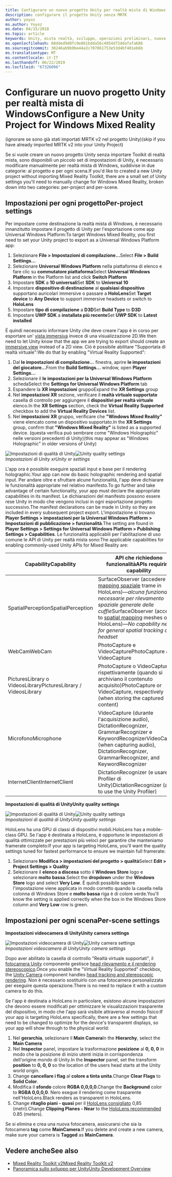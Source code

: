 ```yaml
---
title: Configurare un nuovo progetto Unity per realtà mista di Windows
description: configurare il progetto Unity senza MRTK
author: yoyoz
ms.author: Yoyoz
ms.date: 04/15/2018
ms.topic: article
keywords: Unity, mista realtà, sviluppo, operazioni preliminari, nuovo progetto
ms.openlocfilehash: 68dded9d0fc9e861bdda56c4954d72ddafafa686
ms.sourcegitcommit: 30246ab9b9be44a3c707061753e53d4bf401eb6b
ms.translationtype: MT
ms.contentlocale: it-IT
ms.lasthandoff: 06/22/2019
ms.locfileid: "67326096"
---
```

# <a name="configure-a-new-unity-project-for-windows-mixed-reality"></a><span data-ttu-id="c2066-104">Configurare un nuovo progetto Unity per realtà mista di Windows</span><span class="sxs-lookup"><span data-stu-id="c2066-104">Configure a New Unity Project for Windows Mixed Reality</span></span> 

<span data-ttu-id="c2066-105">(ignorare se sono già stati importati MRTK v2 nel progetto Unity)</span><span class="sxs-lookup"><span data-stu-id="c2066-105">(skip if you have already imported MRTK v2 into your Unity Project)</span></span>

<span data-ttu-id="c2066-106">Se si vuole creare un nuovo progetto Unity senza importare Toolkit di realtà mista, sono disponibili un piccolo set di impostazioni di Unity, è necessario modificare manualmente per realtà mista di Windows, suddivise in due categorie: al progetto e per ogni scena.</span><span class="sxs-lookup"><span data-stu-id="c2066-106">If you'd like to created a new Unity project without importing Mixed Reality Toolkit, there are a small set of Unity settings you'll need to manually change for Windows Mixed Reality, broken down into two categories: per-project and per-scene.</span></span>

## <a name="per-project-settings"></a><span data-ttu-id="c2066-107">Impostazioni per ogni progetto</span><span class="sxs-lookup"><span data-stu-id="c2066-107">Per-project settings</span></span>

<span data-ttu-id="c2066-108">Per impostare come destinazione la realtà mista di Windows, è necessario innanzitutto impostare il progetto di Unity per l'esportazione come app Universal Windows Platform:</span><span class="sxs-lookup"><span data-stu-id="c2066-108">To target Windows Mixed Reality, you first need to set your Unity project to export as a Universal Windows Platform app:</span></span> 
1. <span data-ttu-id="c2066-109">Selezionare **File > Impostazioni di compilazione...**</span><span class="sxs-lookup"><span data-stu-id="c2066-109">Select **File > Build Settings...**</span></span>
2. <span data-ttu-id="c2066-110">Selezionare **Universal Windows Platform** nella piattaforma di elenco e fare clic su **commutatore piattaforma**</span><span class="sxs-lookup"><span data-stu-id="c2066-110">Select **Universal Windows Platform** in the Platform list and click **Switch Platform**</span></span>
3. <span data-ttu-id="c2066-111">Impostare **SDK** a **10 universali**</span><span class="sxs-lookup"><span data-stu-id="c2066-111">Set **SDK** to **Universal 10**</span></span>
4. <span data-ttu-id="c2066-112">Impostare **dispositivo di destinazione** al **qualsiasi dispositivo** supportano auricolari immersive o passare a **HoloLens**</span><span class="sxs-lookup"><span data-stu-id="c2066-112">Set **Target device** to **Any Device** to support immersive headsets or switch to **HoloLens**</span></span>
5. <span data-ttu-id="c2066-113">Impostare **tipo di compilazione** a **D3D**</span><span class="sxs-lookup"><span data-stu-id="c2066-113">Set **Build Type** to **D3D**</span></span>
6. <span data-ttu-id="c2066-114">Impostare **UWP SDK** a **installata più recente**</span><span class="sxs-lookup"><span data-stu-id="c2066-114">Set **UWP SDK** to **Latest installed**</span></span>

<span data-ttu-id="c2066-115">È quindi necessario informare Unity che deve creare l'app è in corso per esportare un' [vista immersiva](app-views.md) invece di una visualizzazione 2D.</span><span class="sxs-lookup"><span data-stu-id="c2066-115">We then need to let Unity know that the app we are trying to export should create an [immersive view](app-views.md) instead of a 2D view.</span></span> <span data-ttu-id="c2066-116">Ciò è possibile abilitare "Supportata di realtà virtuale":</span><span class="sxs-lookup"><span data-stu-id="c2066-116">We do that by enabling "Virtual Reality Supported":</span></span>
1. <span data-ttu-id="c2066-117">Dal **le impostazioni di compilazione...**  finestra, aprire **le impostazioni del giocatore...**</span><span class="sxs-lookup"><span data-stu-id="c2066-117">From the **Build Settings...** window, open **Player Settings...**</span></span>
2. <span data-ttu-id="c2066-118">Selezionare il **le impostazioni per la Universal Windows Platform** scheda</span><span class="sxs-lookup"><span data-stu-id="c2066-118">Select the **Settings for Universal Windows Platform** tab</span></span>
3. <span data-ttu-id="c2066-119">Espandere la **XR impostazioni** gruppo</span><span class="sxs-lookup"><span data-stu-id="c2066-119">Expand the **XR Settings** group</span></span>
4. <span data-ttu-id="c2066-120">Nel **impostazioni XR** sezione, verificare il **realtà virtuale supportato** casella di controllo per aggiungere il **dispositivi per realtà virtuale** elenco.</span><span class="sxs-lookup"><span data-stu-id="c2066-120">In the **XR Settings** section, check the **Virtual Reality Supported** checkbox to add the **Virtual Reality Devices** list.</span></span>
5. <span data-ttu-id="c2066-121">Nel **impostazioni XR** gruppo, verificare che **"Windows Mixed Reality"** viene elencato come un dispositivo supportato.</span><span class="sxs-lookup"><span data-stu-id="c2066-121">In the **XR Settings** group, confirm that **"Windows Mixed Reality"** is listed as a supported device.</span></span> <span data-ttu-id="c2066-122">(questa verifica può sembrare come "Windows Holographic" nelle versioni precedenti di Unity)</span><span class="sxs-lookup"><span data-stu-id="c2066-122">(this may appear as "Windows Holographic" in older versions of Unity)</span></span>

<span data-ttu-id="c2066-123">![Impostazioni di qualità di Unity](images/getting-started-unity-quality-settings.jpg)</span><span class="sxs-lookup"><span data-stu-id="c2066-123">![Unity quality settings](images/getting-started-unity-quality-settings.jpg)</span></span><br>
<span data-ttu-id="c2066-124">*Impostazioni di Unity xr*</span><span class="sxs-lookup"><span data-stu-id="c2066-124">*Unity xr settings*</span></span>

<span data-ttu-id="c2066-125">L'app ora è possibile eseguire spaziali input e base per il rendering holographic.</span><span class="sxs-lookup"><span data-stu-id="c2066-125">Your app can now do basic holographic rendering and spatial input.</span></span> <span data-ttu-id="c2066-126">Per andare oltre e sfruttare alcune funzionalità, l'app deve dichiarare le funzionalità appropriate nel relativo manifesto.</span><span class="sxs-lookup"><span data-stu-id="c2066-126">To go further and take advantage of certain functionality, your app must declare the appropriate capabilities in its manifest.</span></span> <span data-ttu-id="c2066-127">Le dichiarazioni del manifesto possono essere rese Unity in modo che vengono inclusi in ogni esportazione progetto successivo.</span><span class="sxs-lookup"><span data-stu-id="c2066-127">The manifest declarations can be made in Unity so they are included in every subsequent project export.</span></span> <span data-ttu-id="c2066-128">L'impostazione si trovano **Player Settings > impostazioni per la Universal Windows Platform > Impostazioni di pubblicazione > funzionalità**.</span><span class="sxs-lookup"><span data-stu-id="c2066-128">The setting are found in **Player Settings > Settings for Universal Windows Platform > Publishing Settings > Capabilities**.</span></span> <span data-ttu-id="c2066-129">Le funzionalità applicabili per l'abilitazione di uso comune le API di Unity per realtà mista sono:</span><span class="sxs-lookup"><span data-stu-id="c2066-129">The applicable capabilities for enabling commonly-used Unity APIs for Mixed Reality are:</span></span>

|  <span data-ttu-id="c2066-130">Capability</span><span class="sxs-lookup"><span data-stu-id="c2066-130">Capability</span></span>  |  <span data-ttu-id="c2066-131">API che richiedono funzionalità</span><span class="sxs-lookup"><span data-stu-id="c2066-131">APIs requiring capability</span></span> | 
|----------|----------|
|  <span data-ttu-id="c2066-132">SpatialPerception</span><span class="sxs-lookup"><span data-stu-id="c2066-132">SpatialPerception</span></span>  |  <span data-ttu-id="c2066-133">SurfaceObserver (accedere al [mapping spaziale](spatial-mapping.md) trame in HoloLens)&mdash;*alcuna funzionalità necessarie per rilevamento spaziale generale delle cuffie*</span><span class="sxs-lookup"><span data-stu-id="c2066-133">SurfaceObserver (access to [spatial mapping](spatial-mapping.md) meshes on HoloLens)&mdash;*No capability needed for general spatial tracking of the headset*</span></span> | 
|  <span data-ttu-id="c2066-134">WebCam</span><span class="sxs-lookup"><span data-stu-id="c2066-134">WebCam</span></span>  |  <span data-ttu-id="c2066-135">PhotoCapture e VideoCapture</span><span class="sxs-lookup"><span data-stu-id="c2066-135">PhotoCapture and VideoCapture</span></span> | 
|  <span data-ttu-id="c2066-136">PicturesLibrary o VideosLibrary</span><span class="sxs-lookup"><span data-stu-id="c2066-136">PicturesLibrary / VideosLibrary</span></span>  |  <span data-ttu-id="c2066-137">PhotoCapture o VideoCapture, rispettivamente (quando si archiviano il contenuto acquisito)</span><span class="sxs-lookup"><span data-stu-id="c2066-137">PhotoCapture or VideoCapture, respectively (when storing the captured content)</span></span> | 
|  <span data-ttu-id="c2066-138">Microfono</span><span class="sxs-lookup"><span data-stu-id="c2066-138">Microphone</span></span>  |  <span data-ttu-id="c2066-139">VideoCapture (durante l'acquisizione audio), DictationRecognizer, GrammarRecognizer e KeywordRecognizer</span><span class="sxs-lookup"><span data-stu-id="c2066-139">VideoCapture (when capturing audio), DictationRecognizer, GrammarRecognizer, and KeywordRecognizer</span></span> | 
|  <span data-ttu-id="c2066-140">InternetClient</span><span class="sxs-lookup"><span data-stu-id="c2066-140">InternetClient</span></span>  |  <span data-ttu-id="c2066-141">DictationRecognizer (e usare il Profiler di Unity)</span><span class="sxs-lookup"><span data-stu-id="c2066-141">DictationRecognizer (and to use the Unity Profiler)</span></span> | 

<span data-ttu-id="c2066-142">**Impostazioni di qualità di Unity**</span><span class="sxs-lookup"><span data-stu-id="c2066-142">**Unity quality settings**</span></span>

<span data-ttu-id="c2066-143">![Impostazioni di qualità di Unity](images/getting-started-unity-quality-settings.jpg)</span><span class="sxs-lookup"><span data-stu-id="c2066-143">![Unity quality settings](images/getting-started-unity-quality-settings.jpg)</span></span><br>
<span data-ttu-id="c2066-144">*Impostazioni di qualità di Unity*</span><span class="sxs-lookup"><span data-stu-id="c2066-144">*Unity quality settings*</span></span>

<span data-ttu-id="c2066-145">HoloLens ha una GPU di classi di dispositivi mobili.</span><span class="sxs-lookup"><span data-stu-id="c2066-145">HoloLens has a mobile-class GPU.</span></span> <span data-ttu-id="c2066-146">Se l'app è destinata a HoloLens, è opportuno le impostazioni di qualità ottimizzate per prestazioni più veloci per garantire che manteniamo framerate completo:</span><span class="sxs-lookup"><span data-stu-id="c2066-146">If your app is targeting HoloLens, you'll want the quality settings tuned for fastest performance to ensure we maintain full framerate:</span></span>
1. <span data-ttu-id="c2066-147">Selezionare **Modifica > impostazioni del progetto > qualità**</span><span class="sxs-lookup"><span data-stu-id="c2066-147">Select **Edit > Project Settings > Quality**</span></span>
2. <span data-ttu-id="c2066-148">Selezionare il **elenco a discesa** sotto il **Windows Store** logo e selezionare **molto bassa**.</span><span class="sxs-lookup"><span data-stu-id="c2066-148">Select the **dropdown** under the **Windows Store** logo and select **Very Low**.</span></span> <span data-ttu-id="c2066-149">È quindi possibile sapere l'impostazione viene applicata in modo corretto quando la casella nella colonna di Windows Store e **molto bassa** riga è di colore verde.</span><span class="sxs-lookup"><span data-stu-id="c2066-149">You'll know the setting is applied correctly when the box in the Windows Store column and **Very Low** row is green.</span></span>

## <a name="per-scene-settings"></a><span data-ttu-id="c2066-150">Impostazioni per ogni scena</span><span class="sxs-lookup"><span data-stu-id="c2066-150">Per-scene settings</span></span>

<span data-ttu-id="c2066-151">**Impostazioni videocamera di Unity**</span><span class="sxs-lookup"><span data-stu-id="c2066-151">**Unity camera settings**</span></span>

<span data-ttu-id="c2066-152">![Impostazioni videocamera di Unity](images/Unitycamerasettings.png)</span><span class="sxs-lookup"><span data-stu-id="c2066-152">![Unity camera settings](images/Unitycamerasettings.png)</span></span><br>
<span data-ttu-id="c2066-153">*Impostazioni videocamera di Unity*</span><span class="sxs-lookup"><span data-stu-id="c2066-153">*Unity camera settings*</span></span>

<span data-ttu-id="c2066-154">Dopo aver abilitato la casella di controllo "Realtà virtuale supportati", il [fotocamera Unity](camera-in-unity.md) componente gestisce [head rilevamento e il rendering stereoscopico](rendering.md).</span><span class="sxs-lookup"><span data-stu-id="c2066-154">Once you enable the "Virtual Reality Supported" checkbox, the [Unity Camera](camera-in-unity.md) component handles [head tracking and stereoscopic rendering](rendering.md).</span></span> <span data-ttu-id="c2066-155">Non è necessario sostituirlo con una fotocamera personalizzata per eseguire questa operazione.</span><span class="sxs-lookup"><span data-stu-id="c2066-155">There is no need to replace it with a custom camera to do this.</span></span>

<span data-ttu-id="c2066-156">Se l'app è destinata a HoloLens in particolare, esistono alcune impostazioni che devono essere modificati per ottimizzare le visualizzazioni trasparente del dispositivo, in modo che l'app sarà visibile attraverso al mondo fisico:</span><span class="sxs-lookup"><span data-stu-id="c2066-156">If your app is targeting HoloLens specifically, there are a few settings that need to be changed to optimize for the device's transparent displays, so your app will show through to the physical world:</span></span>
1. <span data-ttu-id="c2066-157">Nel **gerarchia**, selezionare il **Main Camera**</span><span class="sxs-lookup"><span data-stu-id="c2066-157">In the **Hierarchy**, select the **Main Camera**</span></span>
2. <span data-ttu-id="c2066-158">Nel **Inspector** panel, impostare la trasformazione **posizione** al **0, 0, 0** in modo che la posizione di inizio utenti inizia in corrispondenza dell'origine mondo di Unity.</span><span class="sxs-lookup"><span data-stu-id="c2066-158">In the **Inspector** panel, set the transform **position** to **0, 0, 0** so the location of the users head starts at the Unity world origin.</span></span>
3. <span data-ttu-id="c2066-159">Change **cancellare i flag** al **colore a tinta unita**.</span><span class="sxs-lookup"><span data-stu-id="c2066-159">Change **Clear Flags** to **Solid Color**.</span></span>
4. <span data-ttu-id="c2066-160">Modifica il **sfondo** colore **RGBA 0,0,0,0**.</span><span class="sxs-lookup"><span data-stu-id="c2066-160">Change the **Background** color to **RGBA 0,0,0,0**.</span></span> <span data-ttu-id="c2066-161">Nero esegue il rendering come trasparente nell'HoloLens.</span><span class="sxs-lookup"><span data-stu-id="c2066-161">Black renders as transparent in HoloLens.</span></span>
5. <span data-ttu-id="c2066-162">Change **ritaglio piani - quasi** per il [HoloLens consigliato](camera-in-unity.md#clip-planes) 0,85 (metri).</span><span class="sxs-lookup"><span data-stu-id="c2066-162">Change **Clipping Planes - Near** to the [HoloLens recommended](camera-in-unity.md#clip-planes) 0.85 (meters).</span></span>

<span data-ttu-id="c2066-163">Se si elimina e crea una nuova fotocamera, assicurarsi che sia la fotocamera **tag** come **MainCamera**.</span><span class="sxs-lookup"><span data-stu-id="c2066-163">If you delete and create a new camera, make sure your camera is **Tagged** as **MainCamera**.</span></span>


## <a name="see-also"></a><span data-ttu-id="c2066-164">Vedere anche</span><span class="sxs-lookup"><span data-stu-id="c2066-164">See also</span></span>
* [<span data-ttu-id="c2066-165">Mixed Reality Toolkit v2</span><span class="sxs-lookup"><span data-stu-id="c2066-165">Mixed Reality Toolkit v2</span></span>](mrtk-getting-started.md)
* [<span data-ttu-id="c2066-166">Panoramica sullo sviluppo per Unity</span><span class="sxs-lookup"><span data-stu-id="c2066-166">Unity Development Overview</span></span>](unity-development-overview.md)
